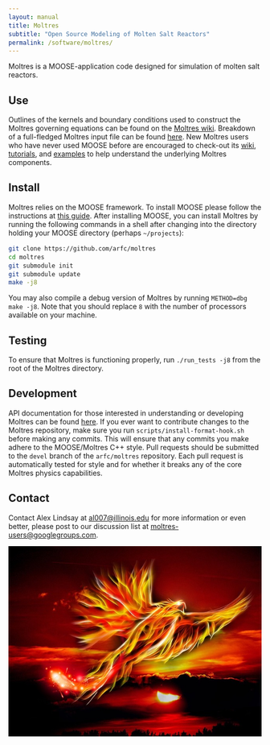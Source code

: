 ```yaml
---
layout: manual
title: Moltres
subtitle: "Open Source Modeling of Molten Salt Reactors"
permalink: /software/moltres/
---
```


Moltres is a MOOSE-application code designed for simulation of molten salt
reactors.

## Use

Outlines of the kernels and boundary
conditions used to construct the Moltres governing equations can be found on the
[Moltres wiki](./wiki/). Breakdown of a
full-fledged Moltres input file can be found
[here](./wiki/input_example/). New Moltres
users who have never used MOOSE before are encouraged to check-out its
[wiki](http://mooseframework.org/documentation.menu.html),
[tutorials](http://mooseframework.org/workshop/#/), and
[examples](http://mooseframework.org/examples/index.html) to help understand the
underlying Moltres components.

## Install

Moltres relies on the MOOSE framework. To install MOOSE please follow the
instructions at [this guide](http://mooseframework.org/getting_started/index.html). After installing
MOOSE, you can install Moltres by running the following commands in a shell
after changing into the directory holding your MOOSE directory (perhaps `~/projects`):

```bash
git clone https://github.com/arfc/moltres
cd moltres
git submodule init
git submodule update
make -j8
```

You may also compile a debug version of Moltres by running `METHOD=dbg make
-j8`. Note that you should replace `8` with the number of processors available
on your machine.

## Testing

To ensure that Moltres is functioning properly, run `./run_tests -j8` from the
root of the Moltres directory.

## Development

API documentation for those interested in understanding or developing Moltres
can be found [here](https://arfc.github.io/moltres/). If you ever want to
contribute changes to the Moltres repository, make sure you run
`scripts/install-format-hook.sh` before making any commits. This will ensure
that any commits you make adhere to the MOOSE/Moltres C++ style. Pull requests
should be submitted to the `devel` branch of the `arfc/moltres` repository. Each
pull request is automatically tested for style and for whether it breaks any of
the core Moltres physics capabilities.

## Contact

Contact Alex Lindsay at al007@illinois.edu for more information or
even better, please post to our discussion list at
moltres-users@googlegroups.com.

![](phoenix_CC0.jpg)
